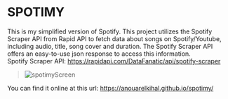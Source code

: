 # SPOTIMY
This is my simplified version of Spotify. 
This project utilizes the Spotify Scraper API from Rapid API to fetch data about songs on Spotify/Youtube, 
including audio, title, song cover and duration. The Spotify Scraper API offers an easy-to-use json response to access this information.<br>
Spotify Scraper API: https://rapidapi.com/DataFanatic/api/spotify-scraper
> ![spotimyScreen](https://github.com/AnouarElKihal/spotimy/assets/68613907/fc11ebb1-5adb-46f1-ba43-34da58fc7609)

You can find it online at this url: https://anouarelkihal.github.io/spotimy/
